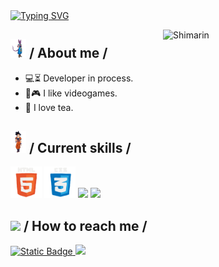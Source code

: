 <div>
  <div align="top">
    <a href="https://git.io/typing-svg">
      <img src="https://readme-typing-svg.demolab.com?font=Bungee+Spice&size=25&pause=800&random=false&width=600&height=60&lines=Hello!+I+am+Alexander+Mena+%F0%9F%99%8B%E2%80%8D%E2%99%82%EF%B8%8F%E2%80%8B%F0%9F%91%8B%E2%80%8B;I+like+to+learn+to+program+%F0%9F%96%A5%EF%B8%8F%E2%80%8B%F0%9F%92%BB%E2%80%8B%F0%9F%96%B1%EF%B8%8F;I+like+video+games+and+sports+%F0%9F%8E%AE%E2%80%8B%E2%9A%BD%E2%80%8B%F0%9F%A5%8A%E2%80%8B" alt="Typing SVG" />
    </a>

  </div>

<img
    align="right"
    width="260"
    alt="Shimarin"
    src="./assets/mf-heavy.gif" />

  <h2>
    <picture
      ><img src="./assets/beerus-dbz.gif" width="25px"
    /></picture>
    / About me /
  </h2>

  <ul>
    <li>💻⏳ Developer in process.</li>
    <li>👻​🎮​ I like videogames.</li>
    <li>🍵 I love tea.</li>
  </ul>

  <h2>
    <picture
      ><img src="./assets/goku-dance.gif" width="25px"
    /></picture>
    / Current skills /
  </h2>

  <div>
    <img src="./assets/html.gif" width="50px" />
    <img src="./assets/css.gif" width="50px" />
    <img src="./assets/js.gif" width="50px" />
    <img src="./assets/react.gif" width="50px" />
  </div>

<h2>
  <picture
    ><img
      src="./assets/hollor_knight3.gif"
      width="25px"
  /></picture>
  / How to reach me /
</h2>

<div align="left">
    <a
    href="https://instagram.com/Iam_alexxander_"
    target="_blank">
      <img alt="Static Badge" src="https://img.shields.io/badge/Iam_alexxander_-black?style=flat&logo=instagram&logoColor=%23cd486b&color=%23fccc63">
    </a>
    <a
      href="https://github.com/Iamalexxander"
      target="_blank">
      <img
        src="https://img.shields.io/badge/Iamalexxander-black?style=flat-square&logo=github"
        t="github" />
    </a>
   
  </div>
</div>
